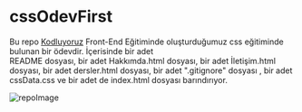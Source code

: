 # cssOdevFirst
Bu repo [Kodluyoruz](https://www.kodluyoruz.org/) Front-End Eğitiminde oluşturduğumuz css eğitiminde bulunan bir ödevdir. İçerisinde bir adet  
README dosyası, bir adet Hakkımda.html dosyası, bir adet İletişim.html dosyası, bir adet dersler.html dosyası, bir adet ".gitignore" dosyası , bir adet cssData.css ve bir adet de index.html dosyası barındırıyor.  
 
![repoImage](imagedatas/cssodev1Gif.gif)
